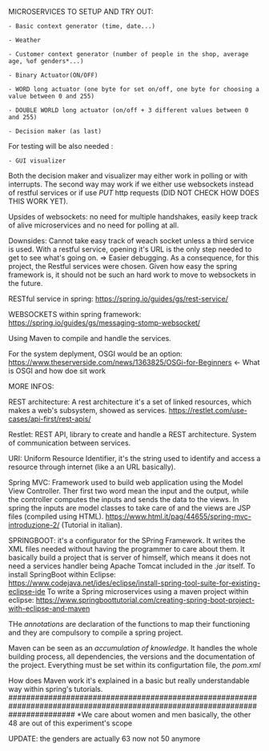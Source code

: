 MICROSERVICES TO SETUP AND TRY OUT:

    - Basic context generator (time, date...)
    
    - Weather
    
    - Customer context generator (number of people in the shop, average age, %of genders*...)
    
    - Binary Actuator(ON/OFF)
    
    - WORD long actuator (one byte for set on/off, one byte for choosing a value between 0 and 255)
    
    - DOUBLE WORLD long actuator (on/off + 3 different values between 0 and 255)

    - Decision maker (as last)
    
For testing will be also needed :

    - GUI visualizer
Both the decision maker and visualizer may either work in polling or with interrupts.
The second way may work if we either use websockets instead of restful services or if use *PUT* http requests (DID NOT CHECK HOW DOES THIS WORK YET).

Upsides of websockets: no need for multiple handshakes, easily keep track of alive microservices and no need for polling at all.

Downsides: Cannot take easy track of weach socket unless a third service is used. With a restful service, opening it's URL is the only step needed to get to see what's going on. => Easier debugging. As a consequence, for this project, the Restful services were chosen. Given how easy the spring framework is, it should not be such an hard work to move to websockets in the future.

RESTful service in spring: https://spring.io/guides/gs/rest-service/

WEBSOCKETS within spring framework: https://spring.io/guides/gs/messaging-stomp-websocket/

Using Maven to compile and handle the services.

For the system deplyment, OSGI would be an option: https://www.theserverside.com/news/1363825/OSGi-for-Beginners ← What is OSGI and how doe sit work


MORE INFOS: 

REST architecture: A rest architecture it's a set of linked resources, which makes a web's subsystem, showed as services. https://restlet.com/use-cases/api-first/rest-apis/

Restlet: REST API, library to create and handle a REST architecture. System of communication between services.

URI: Uniform Resource Identifier, it's the string used to identify and access a resource through internet (like a an URL basically).

Spring MVC: Framework used to build web application using the Model View Controller. Ther first two word mean the input and the output, while the controller computes the inputs and sends the data to the views.
In spring the inputs are model classes to take care of and the views are JSP files (compiled using HTML).
https://www.html.it/pag/44655/spring-mvc-introduzione-2/ (Tutorial in italian).

SPRINGBOOT: it's a configurator for the SPring Framework. It writes the XML files needed without having the programmer to care about them. It basically build a project that is server of himself, which means it does not need a services handler being Apache Tomcat included in the *.jar* itself.
To install SpringBoot within Eclipse: https://www.codejava.net/ides/eclipse/install-spring-tool-suite-for-existing-eclipse-ide
To write a Spring microservices using a maven project within eclipse: https://www.springboottutorial.com/creating-spring-boot-project-with-eclipse-and-maven

THe *annotations* are declaration of the functions to map their functioning and they are compulsory to compile a spring project.

Maven can be seen as an *accumulation of knowledge*. It handles the whole building process, all dependencies, the versions and the documentation of the project. Everything must be set within its configurtation file, the *pom.xml*

How does Maven work it's explained in a basic but really understandable way within spring's tutorials.
###############################################################################################################################
*We care about women and men basically, the other 48 are out of this experiment's scope

UPDATE: the genders are actually 63 now not 50 anymore
